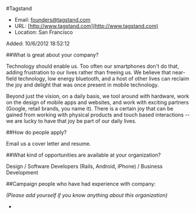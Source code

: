 
#Tagstand

* Email: [founders@tagstand.com](mailto:founders@tagstand.com)
* URL: [http://www.tagstand.com](http://www.tagstand.com)
* Location: San Francisco

Added: 10/6/2012 18:52:12

##What is great about your company?

Technology should enable us. Too often our smartphones don't do that, adding frustration to our lives rather than freeing us. We believe that near-field technology, low energy bluetooth, and a host of other lives can reclaim the joy and delight that was once present in mobile technology.



Beyond just the vision, on a daily basis, we tool around with hardware, work on the design of mobile apps and websites, and work with exciting partners (Google, retail brands, you name it).  There is a certain joy that can be gained from working with physical products and touch based interactions -- we are lucky to have that joy be part of our daily lives.

##How do people apply?

Email us a cover letter and resume.

##What kind of opportunities are available at your organization?

Design / Software Developers (Rails, Android, iPhone) / Business Development

##Campaign people who have had experience with company:

*(Please add yourself if you know anything about this organization)*

* 


    